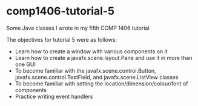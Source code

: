 # comp1406-tutorial-5
Some Java classes I wrote in my fifth COMP 1406 tutorial

The objectives for tutorial 5 were as follows:
 - Learn how to create a window with various components on it
 - Learn how to create a javafx.scene.layout.Pane and use it in more than one GUI
 - To become familiar with the javafx.scene.control.Button, javafx.scene.control.TextField, and javafx.scene.ListView classes
 - To become familiar with setting the location/dimension/colour/font of components
 - Practice writing event handlers
